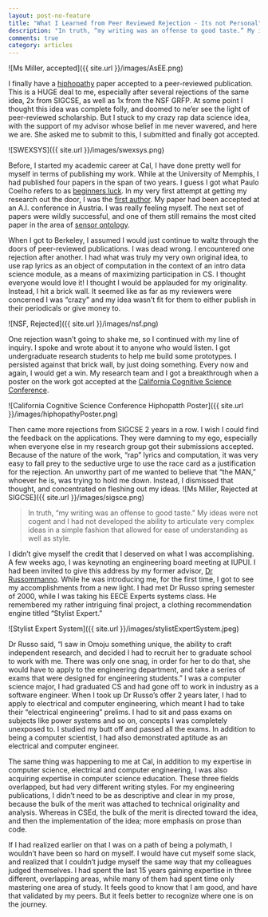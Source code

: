 ```yaml
---
layout: post-no-feature
title: "What I Learned from Peer Reviewed Rejection - Its not Personal"
description: "In truth, “my writing was an offense to good taste.” My ideas were not cogent and I had not developed the ability to articulate very complex ideas in a simple fashion that allowed for ease of understanding as well as style."
comments: true
category: articles
--- 
```


![Ms Miller, accepted]({{ site.url }}/images/AsEE.png)

I finally have a [hiphopathy](http://www.omojumiller.com/hiphopathy) paper accepted to a peer-reviewed publication. This is a HUGE deal to me, especially after several rejections of the same idea, 2x from SIGCSE, as well as 1x from the NSF GRFP. At some point I thought this idea was complete folly, and doomed to ne’er see the light of peer-reviewed scholarship. But I stuck to my crazy rap data science idea, with the support of my advisor whose belief in me never wavered, and here we are. She asked me to submit to this, I submitted and finally got accepted.

![SWEXSYS]({{ site.url }}/images/swexsys.png)

Before, I started my academic career at Cal, I have done pretty well for myself in terms of publishing my work. While at the University of Memphis, I had published four papers in the span of two years. I guess I got what Paulo Coelho refers to as [beginners luck](http://www.goodreads.com/quotes/32467-every-search-begins-with-beginner-s-luck-and-every-search-ends). In my very first attempt at getting my research out the door, I was the [first author](http://www.actapress.com/PaperInfo.aspx?PaperID=15878&reason=500). My paper had been accepted at an A.I. conference in Austria. I was really feeling myself. The next set of papers were wildly successful, and one of them still remains the most cited paper in the area of [sensor ontology](https://scholar.google.com/citations?view_op=view_citation&hl=en&user=E7z_wrwAAAAJ&citation_for_view=E7z_wrwAAAAJ%3Au5HHmVD_uO8C).

When I got to Berkeley, I assumed I would just continue to waltz through the doors of peer-reviewed publications. I was dead wrong. I encountered one rejection after another. I had what was truly my very own original idea, to use rap lyrics as an object of computation in the context of an intro data science module, as a means of maximizing participation in CS. I thought everyone would love it! I thought I would be applauded for my originality. Instead, I hit a brick wall. It seemed like as far as my reviewers were concerned I was “crazy” and my idea wasn’t fit for them to either publish in their periodicals or give money to.

![NSF, Rejected]({{ site.url }}/images/nsf.png)

One rejection wasn’t going to shake me, so I continued with my line of inquiry. I spoke and wrote about it to anyone who would listen. I got undergraduate research students to help me build some prototypes. I persisted against that brick wall, by just doing something. Every now and again, I would get a win. My research team and I got a breakthrough when a poster on the work got accepted at the [California Cognitive Science Conference](http://cssa.berkeley.edu/ccsc13.html).

![California Cognitive Science Conference Hiphopatth Poster]({{ site.url }}/images/hiphopathyPoster.png)

Then came more rejections from SIGCSE 2 years in a row. I wish I could find the feedback on the applications. They were damning to my ego, especially when everyone else in my research group got their submissions accepted. Because of the nature of the work, “rap” lyrics and computation, it was very easy to fall prey to the seductive urge to use the race card as a justification for the rejection. An unworthy part of me wanted to believe that “the MAN,” whoever he is, was trying to hold me down. Instead, I dismissed that thought, and concentrated on fleshing out my ideas.
![Ms Miller, Rejected at SIGCSE]({{ site.url }}/images/sigsce.png)

>In truth, “my writing was an offense to good taste.” My ideas were not cogent and I had not developed the ability to articulate very complex ideas in a simple fashion that allowed for ease of understanding as well as style.

I didn’t give myself the credit that I deserved on what I was accomplishing. A few weeks ago, I was keynoting an engineering board meeting at IUPUI. I had been invited to give this address by my former advisor, [Dr Russommanno](http://www.engr.iupui.edu/main/people/detail.php?id=drussoma). While he was introducing me, for the first time, I got to see my accomplishments from a new light. I had met Dr Russo spring semester of 2000, while I was taking his EECE Experts systems class. He remembered my rather intriguing final project, a clothing recommendation engine titled “Stylist Expert.”

![Stylist Expert System]({{ site.url }}/images/stylistExpertSystem.jpeg)

Dr Russo said, “I saw in Omoju something unique, the ability to craft independent research, and decided I had to recruit her to graduate school to work with me. There was only one snag, in order for her to do that, she would have to apply to the engineering department, and take a series of exams that were designed for engineering students.” I was a computer science major, I had graduated CS and had gone off to work in industry as a software engineer. When I took up Dr Russo’s offer 2 years later, I had to apply to electrical and computer engineering, which meant I had to take their “electrical engineering” prelims. I had to sit and pass exams on subjects like power systems and so on, concepts I was completely unexposed to. I studied my butt off and passed all the exams. In addition to being a computer scientist, I had also demonstrated aptitude as an electrical and computer engineer.

The same thing was happening to me at Cal, in addition to my expertise in computer science, electrical and computer engineering, I was also acquiring expertise in computer science education. These three fields overlapped, but had very different writing styles. For my engineering publications, I didn’t need to be as descriptive and clear in my prose, because the bulk of the merit was attached to technical originality and analysis. Whereas in CSEd, the bulk of the merit is directed toward the idea, and then the implementation of the idea; more emphasis on prose than code.

If I had realized earlier on that I was on a path of being a polymath, I wouldn’t have been so hard on myself. I would have cut myself some slack, and realized that I couldn’t judge myself the same way that my colleagues judged themselves. I had spent the last 15 years gaining expertise in three different, overlapping areas, while many of them had spent time only mastering one area of study. It feels good to know that I am good, and have that validated by my peers. But it feels better to recognize where one is on the journey.
